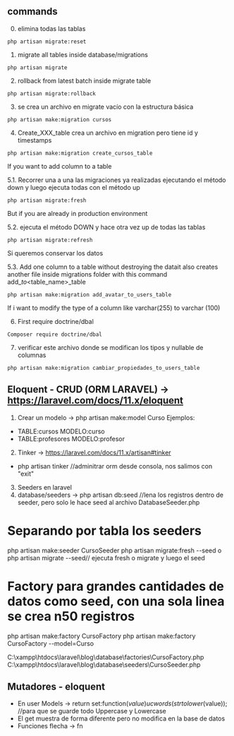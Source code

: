 ## commands

0. elimina todas las tablas

```
php artisan migrate:reset 
```

1. migrate all tables inside database/migrations

```
php artisan migrate
```

2. rollback from latest batch inside migrate table

```
php artisan migrate:rollback 
```

3. se crea un archivo en migrate vacío con la estructura básica

```
php artisan make:migration cursos
```

4. Create_XXX_table crea un archivo en migration pero tiene id y timestamps

```
php artisan make:migration create_cursos_table  
```
If you want to add column to a table

5.1. Recorrer una a una las migraciones ya realizadas ejecutando el método down y luego ejecuta todas con el método up

```
php artisan migrate:fresh
```
But if you are already in production environment

5.2. ejecuta el método DOWN y hace otra vez up de todas las tablas

```
php artisan migrate:refresh
```
Si queremos conservar los datos

5.3. Add one column to a table without destroying the datait also creates another file inside migrations folder with this command add_<column>_to_<table_name>_table

```
php artisan make:migration add_avatar_to_users_table
```
If i want to modify the type of a column like varchar(255) to varchar (100)

6. First require doctrine/dbal

```
Composer require doctrine/dbal
```

7. verificar este archivo donde se modifican los tipos y nullable de columnas

```
php artisan make:migration cambiar_propiedades_to_users_table 
```

## Eloquent - CRUD (ORM LARAVEL) -> https://laravel.com/docs/11.x/eloquent

1. Crear un modelo -> php artisan make:model Curso
Ejemplos:

- TABLE:cursos    MODELO:curso
- TABLE:profesores MODELO:profesor

2. Tinker -> https://laravel.com/docs/11.x/artisan#tinker

- php artisan tinker //adminitrar orm desde consola, nos salimos con "exit"

3. Seeders en laravel
4. database/seeders -> php artisan db:seed  //lena los registros dentro de seeder, pero solo le hace seed al archivo DatabaseSeeder.php

# Separando por tabla los seeders

php artisan make:seeder CursoSeeder
php artisan migrate:fresh --seed o php artisan migrate --seed// ejecuta fresh o migrate y luego el seed

# Factory para grandes cantidades de datos como seed, con una sola linea se crea n50 registros

php artisan make:factory CursoFactory 
php artisan make:factory CursoFactory --model=Curso 

C:\xampp\htdocs\laravel\blog\database\factories\CursoFactory.php
C:\xampp\htdocs\laravel\blog\database\seeders\CursoSeeder.php

## Mutadores - eloquent

- En user Models -> return set:function($value) ucwords(strtolower($value)); //para que se guarde todo Uppercase y Lowercase
- El get muestra de forma diferente pero no modifica en la base de datos
- Funciones flecha -> fn